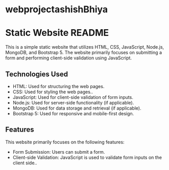 # webprojectashishBhiya
<h1>Static Website README</h1>
  <p>This is a simple static website that utilizes HTML, CSS, JavaScript, Node.js, MongoDB, and Bootstrap 5. The website primarily focuses on submitting a form and performing client-side validation using JavaScript.</p>

  <h2>Technologies Used</h2>
  <ul>
    <li>HTML: Used for structuring the web pages.</li>
    <li>CSS: Used for styling the web pages..</li>
    <li>JavaScript: Used for client-side validation of form inputs.</li>
    <li>Node.js: Used for server-side functionality (if applicable).</li>
    <li>MongoDB: Used for data storage and retrieval (if applicable).</li>
    <li>Bootstrap 5: Used for responsive and mobile-first design.</li>
  </ul>

  <h2>Features</h2>
  <p>This website primarily focuses on the following features:</p>

  <ul>
    <li>Form Submission: Users can submit a form.</li>
    <li>Client-side Validation: JavaScript is used to validate form inputs on the client side..</li>
  </ul>
  



